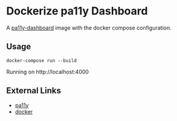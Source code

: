 # Dockerize pa11y Dashboard

A [pa11y-dashboard](https://github.com/pa11y/pa11y-dashboard) image with the docker compose configuration.

## Usage

```
docker-compose run --build
```

Running on http://localhost:4000

## External Links

- [pa11y](https://pa11y.org/)
- [docker](https://www.docker.com/)